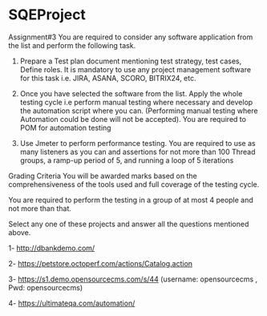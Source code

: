 # SQEProject
Assignment#3
You are required to consider any software application from the list and perform the following task.
1. Prepare a Test plan document mentioning test strategy, test cases, Define roles. It is mandatory to use any project management software for this task i.e. JIRA, ASANA, SCORO, BITRIX24, etc.


2. Once you have selected the software from the list. Apply the whole testing cycle i.e perform manual testing where necessary and develop the automation script where you can. (Performing manual testing where Automation could be done will not be accepted). You are required to POM for automation testing 

3.  Use Jmeter to perform performance testing. You are required to use as many listeners as you can and assertions for not more than 100 Thread groups, a ramp-up period of 5, and running a loop of 5 iterations 

Grading Criteria
You will be awarded marks based on the comprehensiveness of the tools used and full coverage of the testing cycle.

You are required to perform the testing in a group of at most 4 people and not more than that. 


Select any one of these projects and answer all the questions mentioned above.

1- http://dbankdemo.com/

2- https://petstore.octoperf.com/actions/Catalog.action

3- https://s1.demo.opensourcecms.com/s/44 (username: opensourcecms , Pwd: opensourcecms)

4- https://ultimateqa.com/automation/
